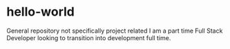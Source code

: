 # hello-world
General repository not specifically project related
I am a part time Full Stack Developer looking to transition into development full time.
